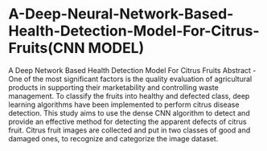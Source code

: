# A-Deep-Neural-Network-Based-Health-Detection-Model-For-Citrus-Fruits(CNN MODEL)
A Deep Network Based Health Detection Model For Citrus Fruits  Abstract - One of the most significant factors is the quality evaluation of agricultural products in supporting their marketability and controlling waste management. To classify the fruits into healthy and defected class, deep learning algorithms have been implemented to perform citrus disease detection. This study aims to use the dense CNN algorithm to detect and provide an effective method for detecting the apparent defects of citrus fruit. Citrus fruit images are collected and put in two classes of good and damaged ones, to recognize and categorize the image dataset.
